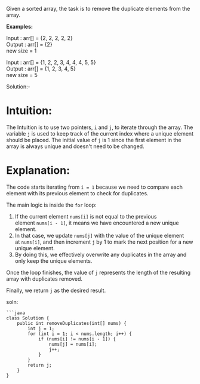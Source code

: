 Given a sorted array, the task is to remove the duplicate elements from the array.

****Examples:**** 

Input  : arr[] = {2, 2, 2, 2, 2}  
Output : arr[] = {2}  
         new size = 1  
  
Input  : arr[] = {1, 2, 2, 3, 4, 4, 4, 5, 5}  
Output : arr[] = {1, 2, 3, 4, 5}  
         new size = 5

Solution:-

# Intuition:

The Intuition is to use two pointers, `i` and `j`, to iterate through the array. The variable `j` is used to keep track of the current index where a unique element should be placed. The initial value of `j` is 1 since the first element in the array is always unique and doesn't need to be changed.

# Explanation:

The code starts iterating from `i = 1` because we need to compare each element with its previous element to check for duplicates.

The main logic is inside the `for` loop:

1. If the current element `nums[i]` is not equal to the previous element `nums[i - 1]`, it means we have encountered a new unique element.
2. In that case, we update `nums[j]` with the value of the unique element at `nums[i]`, and then increment `j` by 1 to mark the next position for a new unique element.
3. By doing this, we effectively overwrite any duplicates in the array and only keep the unique elements.

Once the loop finishes, the value of `j` represents the length of the resulting array with duplicates removed.

Finally, we return `j` as the desired result.

soln:
```
```java
class Solution {
    public int removeDuplicates(int[] nums) {
        int j = 1;
        for (int i = 1; i < nums.length; i++) {
            if (nums[i] != nums[i - 1]) {
                nums[j] = nums[i];
                j++;
            }
        }
        return j;
    }
}
```

